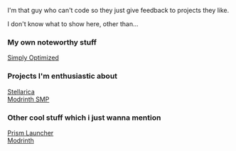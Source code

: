 I'm that guy who can't code so they just give feedback to projects they like.

I don't know what to show here, other than...

### My own noteworthy stuff
[Simply Optimized](https://modrinth.com/modpack/sop)

### Projects I'm enthusiastic about  
[Stellarica](https://github.com/Stellarica)  
[Modrinth SMP](https://github.com/modrinth-smp/pack)

### Other cool stuff which i just wanna mention  
[Prism Launcher](https://github.com/PrismLauncher/PrismLauncher)  
[Modrinth](https://github.com/modrinth)  
